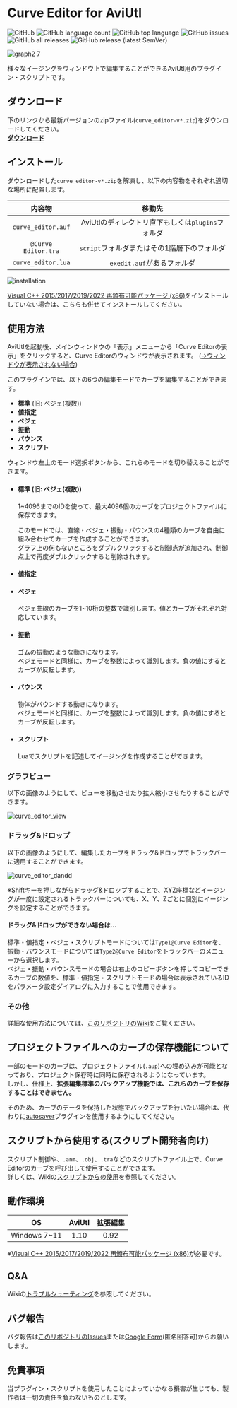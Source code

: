 # Curve Editor for AviUtl

![GitHub](https://img.shields.io/github/license/mimaraka/aviutl-plugin-curve_editor)
![GitHub language count](https://img.shields.io/github/languages/count/mimaraka/aviutl-plugin-curve_editor)
![GitHub top language](https://img.shields.io/github/languages/top/mimaraka/aviutl-plugin-curve_editor)
![GitHub issues](https://img.shields.io/github/issues/mimaraka/aviutl-plugin-curve_editor)
![GitHub all releases](https://img.shields.io/github/downloads/mimaraka/aviutl-plugin-curve_editor/total)
![GitHub release (latest SemVer)](https://img.shields.io/github/v/release/mimaraka/aviutl-plugin-curve_editor)


![graph2 7](https://user-images.githubusercontent.com/106879397/215339739-e6b130bf-41a5-421a-8f8a-7dc2b12e647d.png)  

様々なイージングをウィンドウ上で編集することができるAviUtl用のプラグイン・スクリプトです。  

## ダウンロード
下のリンクから最新バージョンのzipファイル(`curve_editor-v*.zip`)をダウンロードしてください。  
[**ダウンロード**](https://github.com/mimaraka/aviutl-plugin-curve_editor/releases/latest)

## インストール
ダウンロードした`curve_editor-v*.zip`を解凍し、以下の内容物をそれぞれ適切な場所に配置します。  

| 内容物 | 移動先 |
| :---: | :---: |
| `curve_editor.auf` | AviUtlのディレクトリ直下もしくは`plugins`フォルダ |
| `@Curve Editor.tra` | `script`フォルダまたはその1階層下のフォルダ |
| `curve_editor.lua` | `exedit.auf`があるフォルダ |

![installation](https://github.com/mimaraka/aviutl-plugin-curve_editor/assets/106879397/f68ba4ce-f0f5-4068-82e3-508637021d6c)

[Visual C++ 2015/2017/2019/2022 再頒布可能パッケージ (x86)](https://aka.ms/vs/17/release/vc_redist.x86.exe)をインストールしていない場合は、こちらも併せてインストールしてください。  

## 使用方法
AviUtlを起動後、メインウィンドウの「表示」メニューから「Curve Editorの表示」をクリックすると、Curve Editorのウィンドウが表示されます。 ([→ウィンドウが表示されない場合](https://github.com/mimaraka/aviutl-plugin-curve_editor/wiki/%E3%83%88%E3%83%A9%E3%83%96%E3%83%AB%E3%82%B7%E3%83%A5%E3%83%BC%E3%83%86%E3%82%A3%E3%83%B3%E3%82%B0))

このプラグインでは、以下の6つの編集モードでカーブを編集することができます。  
- **標準** (旧: ベジェ(複数))
- **値指定**
- **ベジェ**
- **振動**
- **バウンス**
- **スクリプト**

ウィンドウ左上のモード選択ボタンから、これらのモードを切り替えることができます。

- #### 標準 (旧: ベジェ(複数))
    1~4096までのIDを使って、最大4096個のカーブをプロジェクトファイルに保存できます。  

    このモードでは、直線・ベジェ・振動・バウンスの4種類のカーブを自由に組み合わせてカーブを作成することができます。  
    グラフ上の何もないところをダブルクリックすると制御点が追加され、制御点上で再度ダブルクリックすると削除されます。

- #### 値指定
    

- #### ベジェ
    ベジェ曲線のカーブを1~10桁の整数で識別します。値とカーブがそれぞれ対応しています。

- #### 振動
    ゴムの振動のような動きになります。  
    ベジェモードと同様に、カーブを整数によって識別します。負の値にするとカーブが反転します。

- #### バウンス
    物体がバウンドする動きになります。  
    ベジェモードと同様に、カーブを整数によって識別します。負の値にするとカーブが反転します。

- #### スクリプト
    Luaでスクリプトを記述してイージングを作成することができます。
    
### グラフビュー
以下の画像のようにして、ビューを移動させたり拡大縮小させたりすることができます。

![curve_editor_view](https://user-images.githubusercontent.com/106879397/208283665-2d22b1f4-3672-4c0c-a8b2-7b1d718b67c6.gif)

### ドラッグ&ドロップ
以下の画像のようにして、編集したカーブをドラッグ&ドロップでトラックバーに適用することができます。

![curve_editor_dandd](https://user-images.githubusercontent.com/106879397/208283022-ed88a2d9-66e0-41bb-8244-92a8adebc1db.gif)

※Shiftキーを押しながらドラッグ&ドロップすることで、XYZ座標などイージングが一度に設定されるトラックバーについても、X、Y、Zごとに個別にイージングを設定することができます。

#### ドラッグ&ドロップができない場合は…  
標準・値指定・ベジェ・スクリプトモードについては`Type1@Curve Editor`を、振動・バウンスモードについては`Type2@Curve Editor`をトラックバーのメニューから選択します。  
ベジェ・振動・バウンスモードの場合は右上のコピーボタンを押してコピーできるカーブの数値を、標準・値指定・スクリプトモードの場合は表示されているIDをパラメータ設定ダイアログに入力することで使用できます。


### その他
詳細な使用方法については、[このリポジトリのWiki](https://github.com/mimaraka/aviutl-plugin-curve_editor/wiki)をご覧ください。  

## プロジェクトファイルへのカーブの保存機能について
一部のモードのカーブは、プロジェクトファイル(`.aup`)への埋め込みが可能となっており、プロジェクト保存時に同時に保存されるようになっています。  
しかし、仕様上、**拡張編集標準のバックアップ機能では、これらのカーブを保存することはできません。**

そのため、カーブのデータを保持した状態でバックアップを行いたい場合は、代わりに[autosaver](https://github.com/epi5131/autosaver)プラグインを使用するようにしてください。

## スクリプトから使用する(スクリプト開発者向け)
スクリプト制御や、`.anm`、`.obj`、`.tra`などのスクリプトファイル上で、Curve Editorのカーブを呼び出して使用することができます。  
詳しくは、Wikiの[スクリプトからの使用](https://github.com/mimaraka/aviutl-plugin-curve_editor/wiki/%E3%82%B9%E3%82%AF%E3%83%AA%E3%83%97%E3%83%88%E3%81%8B%E3%82%89%E3%81%AE%E4%BD%BF%E7%94%A8)を参照してください。

## 動作環境
| OS | AviUtl | 拡張編集 | 
| :---: | :---: | :---: |
| Windows 7~11 | 1.10 | 0.92 |  

※[Visual C++ 2015/2017/2019/2022 再頒布可能パッケージ (x86)](https://aka.ms/vs/17/release/vc_redist.x86.exe)が必要です。

## Q&A
Wikiの[トラブルシューティング](https://github.com/mimaraka/aviutl-plugin-curve_editor/wiki/%E3%83%88%E3%83%A9%E3%83%96%E3%83%AB%E3%82%B7%E3%83%A5%E3%83%BC%E3%83%86%E3%82%A3%E3%83%B3%E3%82%B0)を参照してください。

## バグ報告
バグ報告は[このリポジトリのIssues](https://github.com/mimaraka/aviutl-plugin-curve_editor/issues)または[Google Form](https://forms.gle/mhv96DSYVhhKPkYQ8)(匿名回答可)からお願いします。  

## 免責事項
当プラグイン・スクリプトを使用したことによっていかなる損害が生じても、製作者は一切の責任を負わないものとします。  